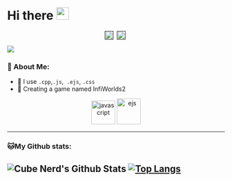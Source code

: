 # Hi there <img src="https://github.com/TheDudeThatCode/TheDudeThatCode/blob/master/Assets/Hi.gif" width="29px">
<p align="center">
<a href="" target="blank"><img align="center" src="https://www.svgrepo.com/show/353655/discord-icon.svg" alt="" height="20" width="20" /></a>&nbsp;
<a href="" target="blank"><img align="center" src="https://upload.wikimedia.org/wikipedia/commons/thumb/e/e7/Instagram_logo_2016.svg/264px-Instagram_logo_2016.svg.png?20210403190622" alt="" height="20" width="20" /></a>&nbsp;
</p>

![](https://camo.githubusercontent.com/992babdffd8c74a1502de375fbdf7e4d54773242/68747470733a2f2f6d656469612e67697068792e636f6d2f6d656469612f53576f536b4e36447854737a71494b4571762f67697068792e676966)

### 🤵 About Me:
- 🤔 I use ```.cpp```,```.js```,``` .ejs```, ```.css```
- 🌱 Creating a game named InfiWorlds2

<p align="center">
<img src="https://upload.wikimedia.org/wikipedia/commons/thumb/6/6a/JavaScript-logo.png/600px-JavaScript-logo.png?20120221235433" alt="javascript" width="55" height="55"/> 
<img src="https://ejspr.com/app/uploads/2021/03/EJS-Monogram_Grass-Green_High-Res.png" alt="ejs" width="55" height="60"/> 
</p>

---
### 🐱My Github stats:
![Cube Nerd's Github Stats](https://github-readme-stats.vercel.app/api?username=mastercuber55&show_icons=true&title_color=ffc857&icon_color=8ac926&text_color=daf7dc&bg_color=151515&hide=["stars"])
[![Top Langs]([https://github-readme-stats.vercel.app/api/top-langs/?username=mastercuber55&layout=compact&text_color=daf7dc&bg_color=151515)](https://github.com/anuraghazra/github-readme-stats](https://github-readme-stats.vercel.app/api/top-langs/?username=mastercuber55&layout=compact&text_color=daf7dc&bg_color=151515)](https://github.com/anuraghazra/github-readme-stats))
---

